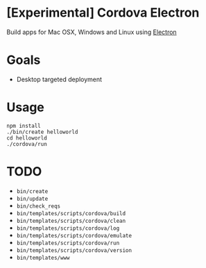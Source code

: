 # [Experimental] Cordova Electron

Build apps for Mac OSX, Windows and Linux using [Electron](http://electron.atom.io/)

# Goals

- Desktop targeted deployment 

# Usage

    npm install
    ./bin/create helloworld
    cd helloworld
    ./cordova/run

# TODO

- `bin/create`
- `bin/update`
- `bin/check_reqs`
- `bin/templates/scripts/cordova/build`
- `bin/templates/scripts/cordova/clean`
- `bin/templates/scripts/cordova/log`
- `bin/templates/scripts/cordova/emulate`
- `bin/templates/scripts/cordova/run`
- `bin/templates/scripts/cordova/version`
- `bin/templates/www`

